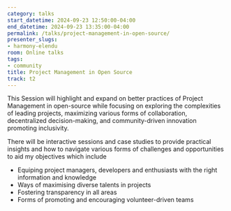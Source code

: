 ```yaml
---
category: talks
start_datetime: 2024-09-23 12:50:00-04:00
end_datetime: 2024-09-23 13:35:00-04:00
permalink: /talks/project-management-in-open-source/
presenter_slugs:
- harmony-elendu
room: Online talks
tags:
- community
title: Project Management in Open Source
track: t2
---
```


This Session will highlight and expand on better practices of Project Management in open-source while focusing on exploring the complexities of leading projects, maximizing various forms of collaboration, decentralized decision-making, and community-driven innovation promoting inclusivity. 

There will be interactive sessions and case studies to provide practical insights and how to navigate various forms of challenges and opportunities to aid my  objectives which include 

- Equiping project managers, developers and enthusiasts with the right information and knowledge 
- ⁠Ways of maximising diverse talents in projects 
- ⁠Fostering transparency in all areas 
- ⁠Forms of promoting and encouraging volunteer-driven teams
